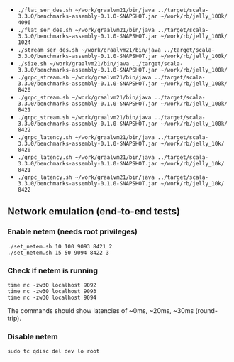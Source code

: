 - `./flat_ser_des.sh ~/work/graalvm21/bin/java ../target/scala-3.3.0/benchmarks-assembly-0.1.0-SNAPSHOT.jar ~/work/rb/jelly_100k/ 4096`
- `./flat_ser_des.sh ~/work/graalvm21/bin/java ../target/scala-3.3.0/benchmarks-assembly-0.1.0-SNAPSHOT.jar ~/work/rb/jelly_100k/ 1024`
- `./stream_ser_des.sh ~/work/graalvm21/bin/java ../target/scala-3.3.0/benchmarks-assembly-0.1.0-SNAPSHOT.jar ~/work/rb/jelly_100k/`
- `./size.sh ~/work/graalvm21/bin/java ../target/scala-3.3.0/benchmarks-assembly-0.1.0-SNAPSHOT.jar ~/work/rb/jelly_100k/`
- `./grpc_stream.sh ~/work/graalvm21/bin/java ../target/scala-3.3.0/benchmarks-assembly-0.1.0-SNAPSHOT.jar ~/work/rb/jelly_100k/ 8420`
- `./grpc_stream.sh ~/work/graalvm21/bin/java ../target/scala-3.3.0/benchmarks-assembly-0.1.0-SNAPSHOT.jar ~/work/rb/jelly_100k/ 8421`
- `./grpc_stream.sh ~/work/graalvm21/bin/java ../target/scala-3.3.0/benchmarks-assembly-0.1.0-SNAPSHOT.jar ~/work/rb/jelly_100k/ 8422`
- `./grpc_latency.sh ~/work/graalvm21/bin/java ../target/scala-3.3.0/benchmarks-assembly-0.1.0-SNAPSHOT.jar ~/work/rb/jelly_10k/ 8420`
- `./grpc_latency.sh ~/work/graalvm21/bin/java ../target/scala-3.3.0/benchmarks-assembly-0.1.0-SNAPSHOT.jar ~/work/rb/jelly_10k/ 8421`
- `./grpc_latency.sh ~/work/graalvm21/bin/java ../target/scala-3.3.0/benchmarks-assembly-0.1.0-SNAPSHOT.jar ~/work/rb/jelly_10k/ 8422`

## Network emulation (end-to-end tests)

### Enable netem (needs root privileges)
```
./set_netem.sh 10 100 9093 8421 2
./set_netem.sh 15 50 9094 8422 3
```

### Check if netem is running
```
time nc -zw30 localhost 9092
time nc -zw30 localhost 9093
time nc -zw30 localhost 9094
```

The commands should show latencies of ~0ms, ~20ms, ~30ms (round-trip).

### Disable netem
```
sudo tc qdisc del dev lo root
```
